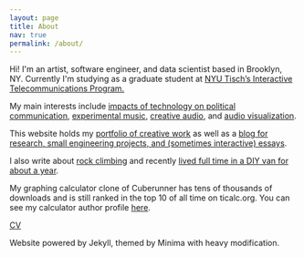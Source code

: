 ```yaml
---
layout: page
title: About
nav: true
permalink: /about/
---
```


<div class='post-content'>

<p>Hi! I'm an artist, software engineer, and data scientist based in Brooklyn, NY. Currently I'm studying as a graduate student at <a href="/itp-blog">NYU Tisch’s Interactive Telecommunications Program.</a></p>

<p>My main interests include <a href="/tag/tech+politics">impacts of technology on political communication</a>, <a href='https://soundcloud.com/mediumeight'>experimental music</a>, <a href="/tag/audio">creative audio</a>, and <a href='/tag/audiovis'>audio visualization</a>.</p>

<p>
This website holds my <a href='/portfolio'>portfolio of creative work</a> as well as a <a href='/writings'>blog for research, small engineering projects, and (sometimes interactive) essays</a>.</p>

<p>I also write about <a href="/tag/climbing">rock climbing</a> and recently <a href="/tag/vanlife">lived full time in a DIY van for about a year</a>.</p>

<p>My graphing calculator clone of Cuberunner has tens of thousands of downloads and is still ranked in the top 10 of all time on ticalc.org. You can see my calculator author profile <a href="http://www.ticalc.org/archives/files/authors/104/10456.html">here</a>.</p>

<p><a href="/docs/resume.pdf">CV</a></p>

<p class='post-meta'>Website powered by Jekyll, themed by Minima with heavy modification.</p>
</div>
